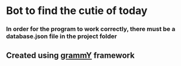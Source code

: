 # Bot to find the cutie of today

### In order for the program to work correctly, there must be a database.json file in the project folder

## Created using [grammY](https://github.com/grammyjs/grammY) framework
